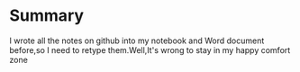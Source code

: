 # Summary
I wrote all the notes on github into my notebook and Word document before,so I need to retype  them.Well,It's wrong to stay in my happy comfort zone
